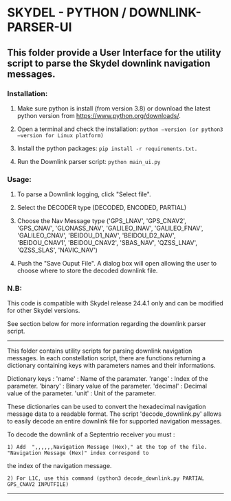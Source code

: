 # SKYDEL - PYTHON / DOWNLINK-PARSER-UI

## This folder provide a User Interface for the utility script to parse the Skydel downlink navigation messages.

### Installation:
1) Make sure python is install (from version 3.8) or download the latest python version from https://www.python.org/downloads/.

2) Open a terminal and check the installation:
```python –version (or python3 –version for Linux platform)```

3) Install the python packages:
```pip install -r requirements.txt.```

4) Run the Downlink parser script:
```python main_ui.py```

### Usage:
1) To parse a Downlink logging, click "Select file".

2) Select the DECODER type (DECODED, ENCODED, PARTIAL)
3) Choose the Nav Message type ('GPS_LNAV', 'GPS_CNAV2', 'GPS_CNAV', 'GLONASS_NAV', 'GALILEO_INAV',
                        'GALILEO_FNAV', 'GALILEO_CNAV', 'BEIDOU_D1_NAV', 'BEIDOU_D2_NAV', 'BEIDOU_CNAV1',
                        'BEIDOU_CNAV2', 'SBAS_NAV', 'QZSS_LNAV', 'QZSS_SLAS', 'NAVIC_NAV')

4) Push the "Save Ouput File". A dialog box will open allowing the user to choose where to store the decoded downlink file.


### N.B: 
This code is compatible with Skydel release 24.4.1 only and can be modified for other Skydel versions.

See section below for more information regarding the downlink parser script.

***************************************************************************
This folder contains utility scripts for parsing downlink navigation messages.
In each constellation script, there are functions returning a dictionary containing keys with parameters names and their
informations.

Dictionary keys :
	'name'    : Name of the paramater.
	'range'   : Index of the parameter.
	'binary'  : Binary value of the parameter.
	'decimal' : Decimal value of the parameter.
	'unit'    : Unit of the parameter.
		
These dictionaries can be used to convert the hexadecimal navigation message data to a readable format.
The script 'decode_downlink.py' allows to easily decode an entire downlink file for supported navigation messages.


To decode the downlink of a Septentrio receiver you must :

	1) Add  ",,,,,,Navigation Message (Hex)," at the top of the file. "Navigation Message (Hex)" index correspond to
the index of the navigation message.

	2) For L1C, use this command (python3 decode_downlink.py PARTIAL GPS_CNAV2 INPUTFILE)

***************************************************************************